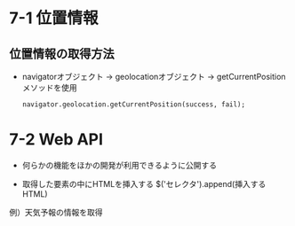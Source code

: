# 7-1 位置情報
## 位置情報の取得方法
- navigatorオブジェクト → geolocationオブジェクト → getCurrentPositionメソッドを使用
  
      navigator.geolocation.getCurrentPosition(success, fail);

# 7-2 Web API
- 何らかの機能をほかの開発が利用できるように公開する

- 取得した要素の中にHTMLを挿入する
    $('セレクタ').append(挿入するHTML)

例）天気予報の情報を取得
